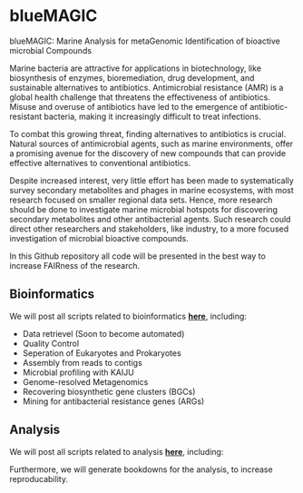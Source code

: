 # blueMAGIC
blueMAGIC: Marine Analysis for metaGenomic Identification of bioactive microbial Compounds

Marine bacteria are attractive for applications in biotechnology, like biosynthesis of enzymes, bioremediation, drug development, and sustainable alternatives to antibiotics. Antimicrobial resistance (AMR) is a global health challenge that threatens the effectiveness of antibiotics. Misuse and overuse of antibiotics have led to the emergence of antibiotic-resistant bacteria, making it increasingly difficult to treat infections. 

To combat this growing threat, finding alternatives to antibiotics is crucial. Natural sources of antimicrobial agents, such as marine environments, offer a promising avenue for the discovery of new compounds that can provide effective alternatives to conventional antibiotics. 

Despite increased interest, very little effort has been made to systematically survey secondary metabolites and phages in marine ecosystems, with most research focused on smaller regional data sets. Hence, more research should be done to investigate marine microbial hotspots for discovering secondary metabolites and other antibacterial agents. Such research could direct other researchers and stakeholders, like industry, to a more focused investigation of microbial bioactive compounds.

In this Github repository all code will be presented in the best way to increase FAIRness of the research.

## Bioinformatics
We will post all scripts related to bioinformatics [**here**](https://github.com/JacobAgerbo/blueMAGIC/tree/main/01_Bioinformatic), including: 

- Data retrievel (Soon to become automated)
- Quality Control
- Seperation of Eukaryotes and Prokaryotes
- Assembly from reads to contigs
- Microbial profiling with KAIJU
- Genome-resolved Metagenomics
- Recovering biosynthetic gene clusters (BGCs)
- Mining for antibacterial resistance genes (ARGs)

## Analysis
We will post all scripts related to analysis [**here**](https://github.com/JacobAgerbo/blueMAGIC/tree/main/02_Analysis), including: 

Furthermore, we will generate bookdowns for the analysis, to increase reproducability. 

